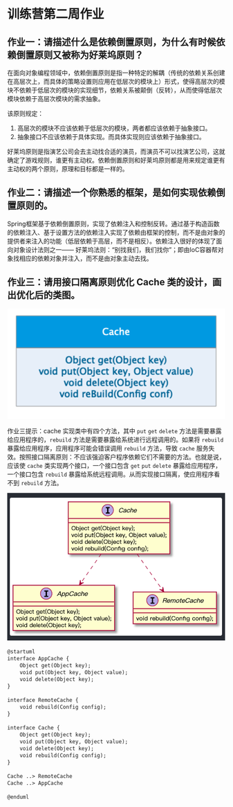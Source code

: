 # 训练营第二周作业

## 作业一：请描述什么是依赖倒置原则，为什么有时候依赖倒置原则又被称为好莱坞原则？

在面向对象编程领域中，依赖倒置原则是指一种特定的解耦（传统的依赖关系创建在高层次上，而具体的策略设置则应用在低层次的模块上）形式，使得高层次的模块不依赖于低层次的模块的实现细节，依赖关系被颠倒（反转），从而使得低层次模块依赖于高层次模块的需求抽象。

该原则规定：

1. 高层次的模块不应该依赖于低层次的模块，两者都应该依赖于抽象接口。
2. 抽象接口不应该依赖于具体实现。而具体实现则应该依赖于抽象接口。

好莱坞原则是指演艺公司会去主动找合适的演员，而演员不可以找演艺公司，这就确定了游戏规则，谁更有主动权。依赖倒置原则和好莱坞原则都是用来规定谁更有主动权的两个原则，原理和目标都是一样的。

## 作业二：请描述一个你熟悉的框架，是如何实现依赖倒置原则的。

Spring框架基于依赖倒置原则，实现了依赖注入和控制反转。通过基于构造函数的依赖注入、基于设置方法的依赖注入实现了依赖由框架的控制，而不是由对象的提供者来注入的功能（低层依赖于高层，而不是相反）。依赖注入很好的体现了面向对象设计法则之一—— 好莱坞法则：“别找我们，我们找你”；即由IoC容器帮对象找相应的依赖对象并注入，而不是由对象主动去找。

## 作业三：请用接口隔离原则优化 Cache 类的设计，画出优化后的类图。

![](./cache.png)

作业三提示：cache 实现类中有四个方法，其中 `put` `get` `delete` 方法是需要暴露给应用程序的，`rebuild` 方法是需要暴露给系统进行远程调用的。如果将 `rebuild` 暴露给应用程序，应用程序可能会错误调用 `rebuild` 方法，导致 `cache` 服务失效。按照接口隔离原则：不应该强迫客户程序依赖它们不需要的方法。也就是说，应该使 `cache` 类实现两个接口，一个接口包含 `get` `put` `delete` 暴露给应用程序，一个接口包含 `rebuild` 暴露给系统远程调用。从而实现接口隔离，使应用程序看不到 `rebuild` 方法。

![](./cache_class.png)

```
@startuml
interface AppCache {
    Object get(Object key);
    void put(Object key, Object value);
    void delete(Object key);
}

interface RemoteCache {
    void rebuild(Config config);
} 

interface Cache {
    Object get(Object key);
    void put(Object key, Object value);
    void delete(Object key);
    void rebuild(Config config);
}

Cache ..> RemoteCache
Cache ..> AppCache

@enduml
```